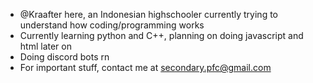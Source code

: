 - @Kraafter here, an Indonesian highschooler currently trying to understand how coding/programming works
- Currently learning python and C++, planning on doing javascript and html later on
- Doing discord bots rn
- For important stuff, contact me at secondary.pfc@gmail.com

<!---
Kraafter/Kraafter is a ✨ special ✨ repository because its `README.md` (this file) appears on your GitHub profile.
You can click the Preview link to take a look at your changes.
--->
